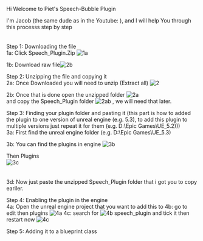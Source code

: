 Hi Welcome to Piet's Speech-Bubble Plugin

I'm Jacob (the same dude as in the Youtube: ), and I will help You through this processs step by step
<br> 
<br>  
Step 1: Downloading the file 
<br> 
  1a: Click Speech_Plugin.Zip ![1a](https://github.com/GithubPiet/Speech-Bubbles/assets/114337709/7035139b-cef4-4164-8ee9-33c718655bd4)
  
  

  1b: Download raw file![2b](https://github.com/GithubPiet/Speech-Bubbles/assets/114337709/bc4abfb8-e2b5-4d55-a2d4-6a345abcee58)
 <br> 

Step 2: Unzipping the file and copying it
<br> 
2a: Once Downloaded you will need to unzip (Extract all) ![2](https://github.com/GithubPiet/Speech-Bubbles/assets/114337709/fe131e0b-5a31-493c-8922-533b260e0c59)

2b: Once that is done open the unzipped folder ![2a](https://github.com/GithubPiet/Speech-Bubbles/assets/114337709/845ef2d8-ef7a-4903-83c2-fbac3d48cf0d)
 <br> and copy the Speech_Plugin folder ![2ab](https://github.com/GithubPiet/Speech-Bubbles/assets/114337709/96aa5877-a6bb-4e16-8fcb-b5407648eaa7)
, we will need that later.
 
 
Step 3: Finding your plugin folder and pasting it (this part is how to added the plugin to one version of unreal engine (e.g. 5.3), to add this plugin to multiple versions just repeat it for them (e.g. D:\Epic Games\UE_5.2)))
<br> 
3a: First find the unreal engine folder (e.g. D:\Epic Games\UE_5.3)

3b: You can find the plugins in engine ![3b](https://github.com/GithubPiet/Speech-Bubbles/assets/114337709/4afe0d11-5db2-45db-a15c-14fddf62ad7e)

Then Plugins  <br>
![3c](https://github.com/GithubPiet/Speech-Bubbles/assets/114337709/b88cea45-4772-4ce2-bc6e-8b603844ac55) <br> 
<br>
<br> 
3d: Now just paste the unzipped Speech_Plugin folder that i got you to copy eariler.


Step 4: Enabling the plugin in the engine
<br> 
4a: Open the unreal engine project that you want to add this to
4b: go to edit then plugins ![4a](https://github.com/GithubPiet/Speech-Bubbles/assets/114337709/49fb76f5-9ff6-4e3a-874f-bd53c3e362c5)
4c: search for ![4b](https://github.com/GithubPiet/Speech-Bubbles/assets/114337709/1b21b2d5-c8d8-4343-b8ee-dc0245385a4d) speech_plugin and tick it then restart now ![4c](https://github.com/GithubPiet/Speech-Bubbles/assets/114337709/f5d2e048-dedb-4e31-9348-b36710539bc0)

Step 5: Adding it to a blueprint class



